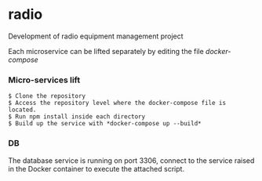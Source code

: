 # radio
Development of radio equipment management project


Each microservice can be lifted separately by editing the file *docker-compose*

### Micro-services lift
```
$ Clone the repository
$ Access the repository level where the docker-compose file is located.
$ Run npm install inside each directory
$ Build up the service with *docker-compose up --build*
```

### DB
The database service is running on port 3306, connect to the service raised in the Docker container to execute the attached script.